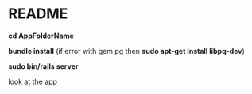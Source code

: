 # README

**cd AppFolderName** 

**bundle install** (if error with gem pg then **sudo apt-get install libpq-dev**)

**sudo bin/rails server**

[look at the app](http://localhost:3000/)